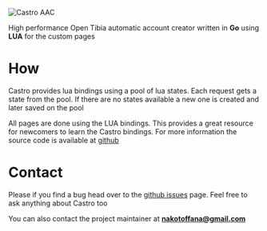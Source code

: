 ![Castro AAC](https://i.gyazo.com/f328c60ee8c219b94a521e3e51fa66e7.png)

High performance Open Tibia automatic account creator written in **Go** using **LUA** for the custom pages

# How

Castro provides lua bindings using a pool of lua states. Each request gets a state from the pool. If there are no states available a new one is created and later saved on the pool


All pages are done using the LUA bindings. This provides a great resource for newcomers to learn the Castro bindings. For more information the source code is available at [github](https://github.com/Raggaer/castro)

# Contact

Please if you find a bug head over to the [github issues](https://github.com/Raggaer/castro/issues) page. Feel free to ask anything about Castro too

You can also contact the project maintainer at **nakotoffana@gmail.com**